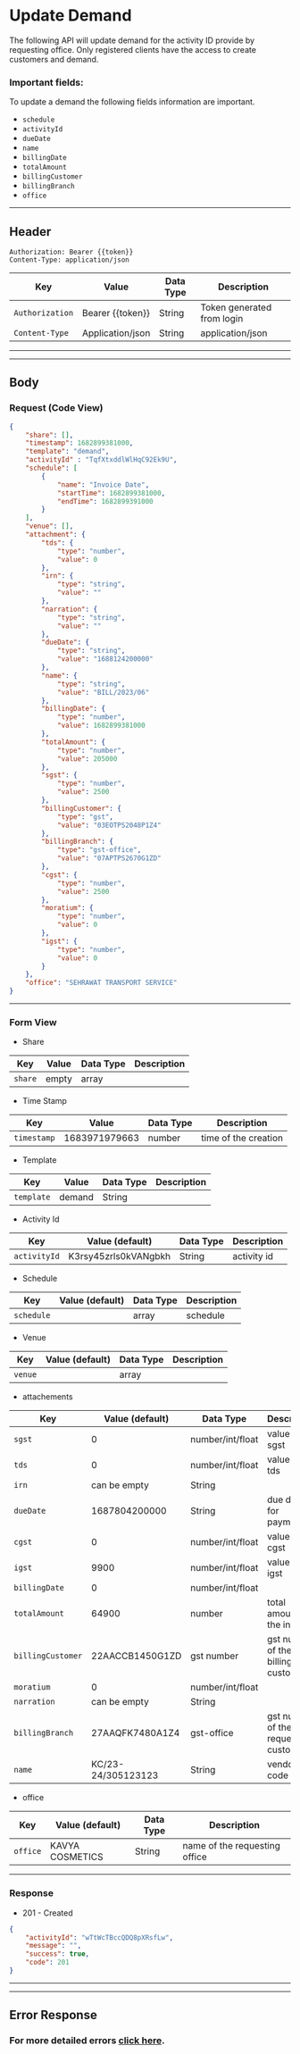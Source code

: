 # Update Demand 

The following API will update demand for the activity ID provide by requesting office. Only registered clients have the access to create customers and demand. 
### Important fields:
To update a demand the following fields information are important.
- `schedule`
- `activityId`
- `dueDate`
- `name`
- `billingDate`
- `totalAmount`
- `billingCustomer`
- `billingBranch`
- `office`


----
## Header
```
Authorization: Bearer {{token}}
Content-Type: application/json
  ```
| Key | Value | Data Type | Description |
| ----------- | ----------- | ------------| ----------- |
| `Authorization` | Bearer {{token}} | String | Token generated from login |
|`Content-Type `| Application/json | String | application/json |

----
----
## Body

### Request (Code View)
```json
{
    "share": [],
    "timestamp": 1682899381000,
    "template": "demand",
    "activityId" : "TqfXtxddlWlHqC92Ek9U",
    "schedule": [
        {
            "name": "Invoice Date",
            "startTime": 1682899381000,
            "endTime": 1682899391000
        }
    ],
    "venue": [],
    "attachment": {
        "tds": {
            "type": "number",
            "value": 0
        },
        "irn": {
            "type": "string",
            "value": ""
        },
        "narration": {
            "type": "string",
            "value": ""
        },
        "dueDate": {
            "type": "string",
            "value": "1688124200000"
        },
        "name": {
            "type": "string",
            "value": "BILL/2023/06"
        },
        "billingDate": {
            "type": "number",
            "value": 1682899381000
        },
        "totalAmount": {
            "type": "number",
            "value": 205000
        },
        "sgst": {
            "type": "number",
            "value": 2500
        },
        "billingCustomer": {
            "type": "gst",
            "value": "03EOTPS2048P1Z4"
        },
        "billingBranch": {
            "type": "gst-office",
            "value": "07APTPS2670G1ZD"
        },
        "cgst": {
            "type": "number",
            "value": 2500
        },
        "moratium": {
            "type": "number",
            "value": 0
        },
        "igst": {
            "type": "number",
            "value": 0
        }
    },
    "office": "SEHRAWAT TRANSPORT SERVICE"
}
```
-------

### Form View
- Share

| Key | Value | Data Type | Description |
| ----------- | ----------- | ------------| ----------- |
|`share` | empty | array | |

- Time Stamp

| Key | Value | Data Type | Description |
| ----------- | ----------- | ------------| ----------- |
|`timestamp` | 1683971979663 | number | time of the creation |

- Template

| Key | Value | Data Type | Description |
| ----------- | ----------- | ------------| ----------- |
|`template` | demand | String |  |

- Activity Id

| Key | Value (default) | Data Type | Description |
| ----------- | ----------- | ------------| ----------- |
|`activityId` | K3rsy45zrls0kVANgbkh | String | activity id  |


- Schedule

| Key | Value (default) | Data Type | Description |
| ----------- | ----------- | ------------| ----------- |
|`schedule` |  | array | schedule  |

- Venue 

| Key | Value (default) | Data Type | Description |
| ----------- | ----------- | ------------| ----------- |
|`venue` |  | array |   |

<!-- 

- share

| Key | Value (default) | Data Type | Description |
| ----------- | ----------- | ------------| ----------- |
|`share` | can be empty | array |   |


- template

| Key | Value (default) | Data Type | Description |
| ----------- | ----------- | ------------| ----------- |
|`template` | customer | string |   | -->


- attachements

| Key | Value (default) | Data Type | Description |
| ----------- | ----------- | ------------| ----------- |
| `sgst` | 0 | number/int/float | value of the sgst |
| `tds` | 0 | number/int/float | value of the tds |
| `irn` | can be empty | String |  |
| `dueDate` | 1687804200000 | String | due date for payment |
| `cgst` | 0 | number/int/float | value of the cgst |
| `igst` | 9900 | number/int/float | value of the igst |
| `billingDate` | 0 | number/int/float | |
| `totalAmount` | 64900 | number | total amount on the invoice |
| `billingCustomer` | 22AACCB1450G1ZD | gst number | gst number of the billing customer |
| `moratium` | 0 | number/int/float |  |
| `narration` | can be empty | String | |
| `billingBranch` | 27AAQFK7480A1Z4 | gst-office | gst number of the requesting customer |
| `name` | KC/23-24/305123123 | String | vendor code |

- office

| Key | Value (default) | Data Type | Description |
| ----------- | ----------- | ------------| ----------- |
|`office` | KAVYA COSMETICS | String | name of the requesting office  |

------

### Response
- 201 - Created 
```json 
{
    "activityId": "wTtWcTBccQDQ8pXRsfLw",
    "message": "",
    "success": true,
    "code": 201
}
```

----
----


## Error Response


### For more detailed errors [click here](./errors.md#update).



